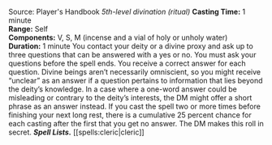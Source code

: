 Source: Player's Handbook
*5th-level divination (ritual)*
**Casting Time:** 1 minute  
**Range:** Self  
**Components:** V, S, M (incense and a vial of holy or unholy water)  
**Duration:** 1 minute
You contact your deity or a divine proxy and ask up to three questions that can be answered with a yes or no. You must ask your questions before the spell ends. You receive a correct answer for each question.
Divine beings aren’t necessarily omniscient, so you might receive “unclear” as an answer if a question pertains to information that lies beyond the deity’s knowledge. In a case where a one-word answer could be misleading or contrary to the deity’s interests, the DM might offer a short phrase as an answer instead.
If you cast the spell two or more times before finishing your next long rest, there is a cumulative 25 percent chance for each casting after the first that you get no answer. The DM makes this roll in secret.
***Spell Lists.*** [[spells:cleric|cleric]]